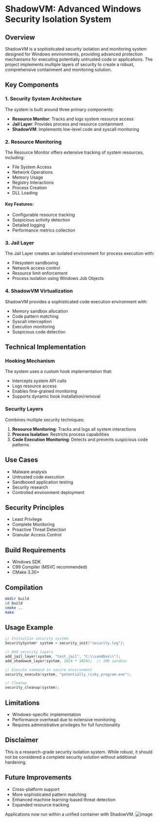 # ShadowVM: Advanced Windows Security Isolation System

## Overview

ShadowVM is a sophisticated security isolation and monitoring system designed for Windows environments, providing advanced protection mechanisms for executing potentially untrusted code or applications. The project implements multiple layers of security to create a robust, comprehensive containment and monitoring solution.

## Key Components

### 1. Security System Architecture

The system is built around three primary components:

- **Resource Monitor**: Tracks and logs system resource access
- **Jail Layer**: Provides process and resource containment
- **ShadowVM**: Implements low-level code and syscall monitoring

### 2. Resource Monitoring

The Resource Monitor offers extensive tracking of system resources, including:
- File System Access
- Network Operations
- Memory Usage
- Registry Interactions
- Process Creation
- DLL Loading

#### Key Features:
- Configurable resource tracking
- Suspicious activity detection
- Detailed logging
- Performance metrics collection

### 3. Jail Layer

The Jail Layer creates an isolated environment for process execution with:
- Filesystem sandboxing
- Network access control
- Resource limit enforcement
- Process isolation using Windows Job Objects

### 4. ShadowVM Virtualization

ShadowVM provides a sophisticated code execution environment with:
- Memory sandbox allocation
- Code pattern matching
- Syscall interception
- Execution monitoring
- Suspicious code detection

## Technical Implementation

### Hooking Mechanism

The system uses a custom hook implementation that:
- Intercepts system API calls
- Logs resource access
- Enables fine-grained monitoring
- Supports dynamic hook installation/removal

### Security Layers

Combines multiple security techniques:
1. **Resource Monitoring**: Tracks and logs all system interactions
2. **Process Isolation**: Restricts process capabilities
3. **Code Execution Monitoring**: Detects and prevents suspicious code patterns

## Use Cases

- Malware analysis
- Untrusted code execution
- Sandboxed application testing
- Security research
- Controlled environment deployment

## Security Principles

- Least Privilege
- Complete Monitoring
- Proactive Threat Detection
- Granular Access Control

## Build Requirements

- Windows SDK
- C99 Compiler (MSVC recommended)
- CMake 3.30+

## Compilation

```bash
mkdir build
cd build
cmake ..
make
```

## Usage Example

```c
// Initialize security system
SecuritySystem* system = security_init("security.log");

// Add security layers
add_jail_layer(system, "test_jail", "C:\\sandbox\\");
add_shadowvm_layer(system, 1024 * 1024);  // 1MB sandbox

// Execute command in secure environment
security_execute(system, "potentially_risky_program.exe");

// Cleanup
security_cleanup(system);
```

## Limitations

- Windows-specific implementation
- Performance overhead due to extensive monitoring
- Requires administrative privileges for full functionality

## Disclaimer

This is a research-grade security isolation system. While robust, it should not be considered a complete security solution without additional hardening.

## Future Improvements

- Cross-platform support
- More sophisticated pattern matching
- Enhanced machine learning-based threat detection
- Expanded resource tracking


Applications now run within a unified container with ShadowVM.
![image](https://github.com/user-attachments/assets/75a036f2-d75d-4f2a-8041-bee0311c03d9)
